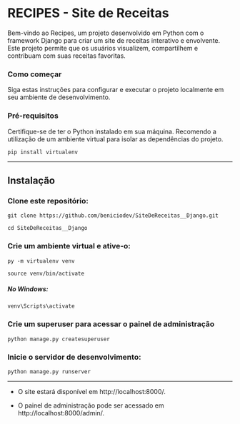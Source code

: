 # RECIPES - Site de Receitas
Bem-vindo ao Recipes, um projeto desenvolvido em Python com o framework Django para criar um site de receitas interativo e envolvente. Este projeto permite que os usuários visualizem, compartilhem e contribuam com suas receitas favoritas.

### Como começar
Siga estas instruções para configurar e executar o projeto localmente em seu ambiente de desenvolvimento.

### Pré-requisitos
Certifique-se de ter o Python instalado em sua máquina. Recomendo a utilização de um ambiente virtual para isolar as dependências do projeto.

`pip install virtualenv`

<hr>

## Instalação

### Clone este repositório:
`git clone https://github.com/beniciodev/SiteDeReceitas__Django.git`

`cd SiteDeReceitas__Django` 

###  Crie um ambiente virtual e ative-o:
`py -m virtualenv venv`

`source venv/bin/activate`  

##### No Windows: 

`venv\Scripts\activate`

### Crie um superuser para acessar o painel de administração

`python manage.py createsuperuser`


### Inicie o servidor de desenvolvimento:
`python manage.py runserver`


<hr>


- O site estará disponível em http://localhost:8000/. 

- O painel de administração pode ser acessado em http://localhost:8000/admin/.

